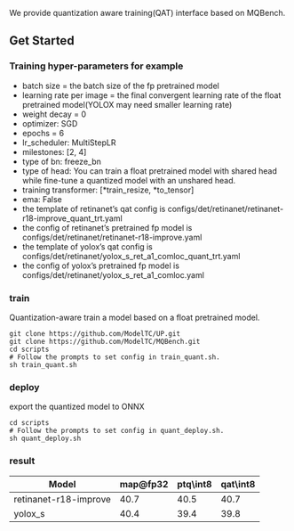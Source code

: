 We provide quantization aware training(QAT) interface based on MQBench.

## Get Started

### Training hyper-parameters for example

- batch size = the batch size of the fp pretrained model
- learning rate per image = the final convergent learning rate of the float pretrained model(YOLOX may need smaller learning rate)
- weight decay = 0
- optimizer: SGD
- epochs = 6
- lr_scheduler: MultiStepLR
- milestones: [2, 4]
- type of bn: freeze_bn
- type of head: You can train a float pretrained model with shared head while fine-tune a quantized model with an unshared head.
- training transformer: [*train_resize, *to_tensor]
- ema: False
- the template of retinanet’s qat config is configs/det/retinanet/retinanet-r18-improve_quant_trt.yaml
- the config of retinanet’s pretrained fp model is configs/det/retinanet/retinanet-r18-improve.yaml
- the template of yolox’s qat config is configs/det/retinanet/yolox_s_ret_a1_comloc_quant_trt.yaml
- the config of yolox’s pretrained fp model is configs/det/retinanet/yolox_s_ret_a1_comloc.yaml


### train
Quantization-aware train a model based on a float pretrained model.

```shell
git clone https://github.com/ModelTC/UP.git
git clone https://github.com/ModelTC/MQBench.git
cd scripts
# Follow the prompts to set config in train_quant.sh.
sh train_quant.sh
```

### deploy
export the quantized model to ONNX

```shell
cd scripts
# Follow the prompts to set config in quant_deploy.sh.
sh quant_deploy.sh
```

### result


| Model                 | map\@fp32 | ptq\int8 | qat\int8 |
|-----------------------|-----------|----------|----------|
| retinanet-r18-improve | 40.7      | 40.5     | 40.7     |
| yolox_s               | 40.4      | 39.4     | 39.8     |
